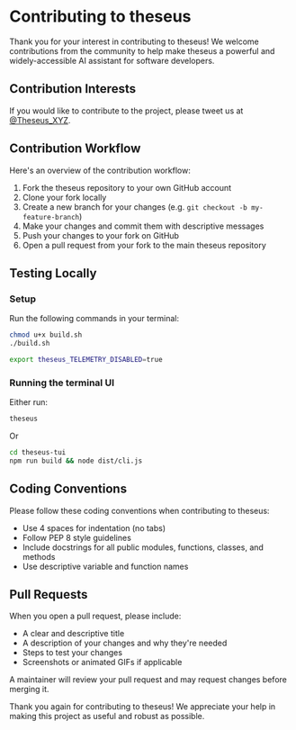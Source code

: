 # Contributing to theseus

Thank you for your interest in contributing to theseus! We welcome contributions from the community to help make theseus a powerful and widely-accessible AI assistant for software developers.

## Contribution Interests

If you would like to contribute to the project, please tweet us at [@Theseus_XYZ](https://x.com/Theseus_XYZ).

## Contribution Workflow

Here's an overview of the contribution workflow:

1. Fork the theseus repository to your own GitHub account
2. Clone your fork locally
3. Create a new branch for your changes (e.g. `git checkout -b my-feature-branch`)
4. Make your changes and commit them with descriptive messages
5. Push your changes to your fork on GitHub
6. Open a pull request from your fork to the main theseus repository

## Testing Locally

### Setup

Run the following commands in your terminal:

```bash
chmod u+x build.sh
./build.sh

export theseus_TELEMETRY_DISABLED=true
```

### Running the terminal UI

Either run:

```bash
theseus
```

Or

```bash
cd theseus-tui
npm run build && node dist/cli.js
```

## Coding Conventions

Please follow these coding conventions when contributing to theseus:

- Use 4 spaces for indentation (no tabs)
- Follow PEP 8 style guidelines 
- Include docstrings for all public modules, functions, classes, and methods
- Use descriptive variable and function names

## Pull Requests

When you open a pull request, please include:

- A clear and descriptive title
- A description of your changes and why they're needed
- Steps to test your changes
- Screenshots or animated GIFs if applicable

A maintainer will review your pull request and may request changes before merging it. 

Thank you again for contributing to theseus! We appreciate your help in making this project as useful and robust as possible.
